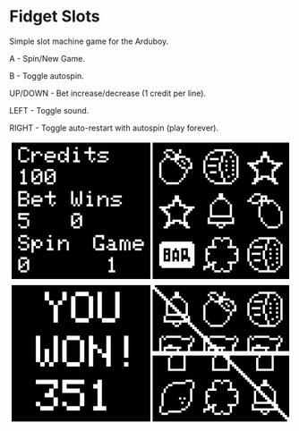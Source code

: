 # Fidget Slots
Simple slot machine game for the Arduboy.

A          - Spin/New Game.

B          - Toggle autospin.

UP/DOWN    - Bet increase/decrease (1 credit per line).

LEFT       - Toggle sound.

RIGHT      - Toggle auto-restart with autospin (play forever).

![screenshot1](/images/fidget_slots2.png)
![screenshot0](/images/fidget_slots1.png)
